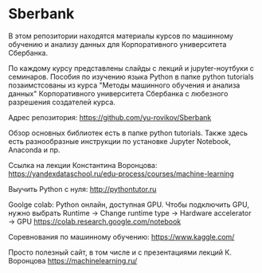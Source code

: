 # Sberbank

В этом репозитории находятся материалы курсов по машинному обучению и анализу данных для Корпоративного университета Сбербанка.

По каждому курсу представлены слайды с лекций и jupyter-ноутбуки с семинаров. Пособия по изучению языка Python в папке python tutorials позаимстсованы из курса "Методы машинного обучения и анализа данных" Корпоративного университета Сбербанка с любезного разрешения создателей курса.

Адрес репозитория:
https://github.com/yu-rovikov/Sberbank

Обзор основных библиотек есть в папке python tutorials. Также здесь есть разнообразные инструкции по установке Jupyter Notebook, Anaconda и пр.

Ссылка на лекции Константина Воронцова: 
https://yandexdataschool.ru/edu-process/courses/machine-learning

Выучить Python с нуля:
http://pythontutor.ru

Goolge colab: Python онлайн, доступная GPU. Чтобы подключить GPU, нужно выбрать Runtime → Change runtime type → Hardware accelerator → GPU
https://colab.research.google.com/notebook

Соревнования по машинному обучению:
https://www.kaggle.com/

Просто полезный сайт, в том числе и с презентациями лекций К. Воронцова
https://machinelearning.ru/
